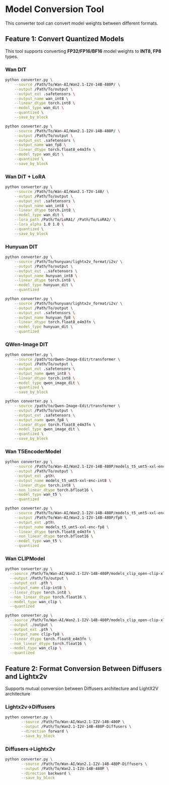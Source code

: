 # Model Conversion Tool

This converter tool can convert model weights between different formats.

## Feature 1: Convert Quantized Models

This tool supports converting **FP32/FP16/BF16** model weights to **INT8, FP8** types.

### Wan DIT

```bash
python converter.py \
    --source /Path/To/Wan-AI/Wan2.1-I2V-14B-480P/ \
    --output /Path/To/output \
    --output_ext .safetensors \
    --output_name wan_int8 \
    --linear_dtype torch.int8 \
    --model_type wan_dit \
    --quantized \
    --save_by_block
```

```bash
python converter.py \
    --source /Path/To/Wan-AI/Wan2.1-I2V-14B-480P/ \
    --output /Path/To/output \
    --output_ext .safetensors \
    --output_name wan_fp8 \
    --linear_dtype torch.float8_e4m3fn \
    --model_type wan_dit \
    --quantized \
    --save_by_block
```

### Wan DiT + LoRA

```bash
python converter.py \
    --source /Path/To/Wan-AI/Wan2.1-T2V-14B/ \
    --output /Path/To/output \
    --output_ext .safetensors \
    --output_name wan_int8 \
    --linear_dtype torch.int8 \
    --model_type wan_dit \
    --lora_path /Path/To/LoRA1/ /Path/To/LoRA2/ \
    --lora_alpha 1.0 1.0 \
    --quantized \
    --save_by_block
```

### Hunyuan DIT

```bash
python converter.py \
    --source /Path/To/hunyuan/lightx2v_format/i2v/ \
    --output /Path/To/output \
    --output_ext ..safetensors \
    --output_name hunyuan_int8 \
    --linear_dtype torch.int8 \
    --model_type hunyuan_dit \
    --quantized
```

```bash
python converter.py \
    --source /Path/To/hunyuan/lightx2v_format/i2v/ \
    --output /Path/To/output \
    --output_ext .safetensors \
    --output_name hunyuan_fp8 \
    --linear_dtype torch.float8_e4m3fn \
    --model_type hunyuan_dit \
    --quantized
```

### QWen-Image DIT

```bash
python converter.py \
    --source /path/to/Qwen-Image-Edit/transformer \
    --output /Path/To/output \
    --output_ext .safetensors \
    --output_name qwen_int8 \
    --linear_dtype torch.int8 \
    --model_type qwen_image_dit \
    --quantized \
    --save_by_block
```

```bash
python converter.py \
    --source /path/to/Qwen-Image-Edit/transformer \
    --output /Path/To/output \
    --output_ext .safetensors \
    --output_name qwen_fp8 \
    --linear_dtype torch.float8_e4m3fn \
    --model_type qwen_image_dit \
    --quantized \
    --save_by_block
```

### Wan T5EncoderModel

```bash
python converter.py \
    --source /Path/To/Wan-AI/Wan2.1-I2V-14B-480P/models_t5_umt5-xxl-enc-bf16.pth \
    --output /Path/To/output \
    --output_ext .pth\
    --output_name models_t5_umt5-xxl-enc-int8 \
    --linear_dtype torch.int8 \
    --non_linear_dtype torch.bfloat16 \
    --model_type wan_t5 \
    --quantized
```

```bash
python converter.py \
    --source /Path/To/Wan-AI/Wan2.1-I2V-14B-480P/models_t5_umt5-xxl-enc-bf16.pth \
    --output /Path/To/Wan-AI/Wan2.1-I2V-14B-480P/fp8 \
    --output_ext .pth\
    --output_name models_t5_umt5-xxl-enc-fp8 \
    --linear_dtype torch.float8_e4m3fn \
    --non_linear_dtype torch.bfloat16 \
    --model_type wan_t5 \
    --quantized
```


### Wan CLIPModel

```bash
python converter.py \
  --source /Path/To/Wan-AI/Wan2.1-I2V-14B-480P/models_clip_open-clip-xlm-roberta-large-vit-huge-14.pth \
  --output /Path/To/output \
  --output_ext .pth \
  --output_name clip-int8 \
  --linear_dtype torch.int8 \
  --non_linear_dtype torch.float16 \
  --model_type wan_clip \
  --quantized

```
```bash
python converter.py \
  --source /Path/To/Wan-AI/Wan2.1-I2V-14B-480P/models_clip_open-clip-xlm-roberta-large-vit-huge-14.pth \
  --output ./output \
  --output_ext .pth \
  --output_name clip-fp8 \
  --linear_dtype torch.float8_e4m3fn \
  --non_linear_dtype torch.float16 \
  --model_type wan_clip \
  --quantized
```


## Feature 2: Format Conversion Between Diffusers and Lightx2v
Supports mutual conversion between Diffusers architecture and LightX2V architecture

### Lightx2v->Diffusers
```bash
python converter.py \
       --source /Path/To/Wan-AI/Wan2.1-I2V-14B-480P \
       --output /Path/To/Wan2.1-I2V-14B-480P-Diffusers \
       --direction forward \
       --save_by_block
```

### Diffusers->Lightx2v
```bash
python converter.py \
       --source /Path/To/Wan-AI/Wan2.1-I2V-14B-480P-Diffusers \
       --output /Path/To/Wan2.1-I2V-14B-480P \
       --direction backward \
       --save_by_block
```

